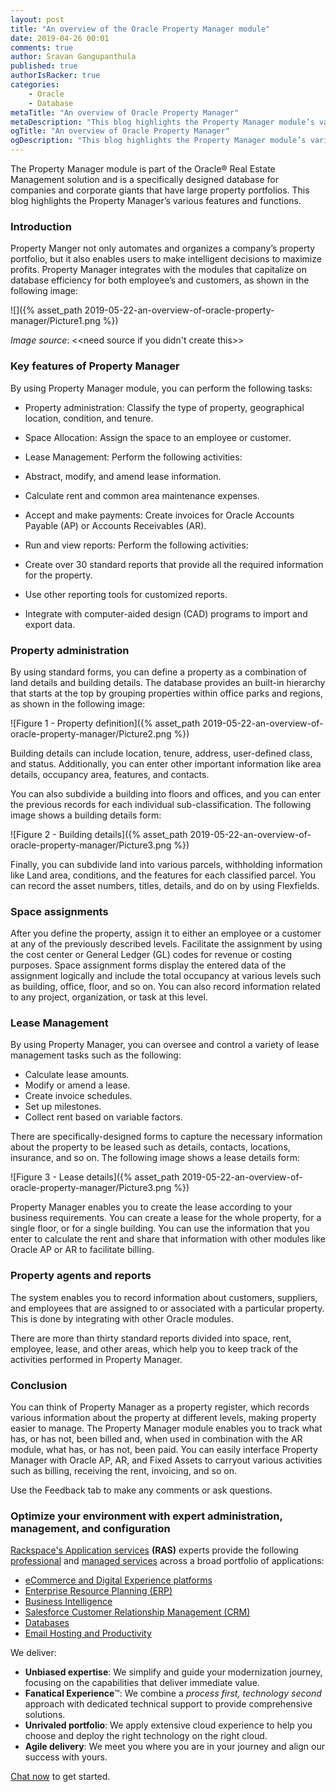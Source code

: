 ```yaml
---
layout: post
title: "An overview of the Oracle Property Manager module"
date: 2019-04-26 00:01
comments: true
author: Sravan Gangupanthula
published: true
authorIsRacker: true
categories:
    - Oracle
    - Database
metaTitle: "An overview of Oracle Property Manager"
metaDescription: "This blog highlights the Property Manager module’s various features and functions."
ogTitle: "An overview of Oracle Property Manager"
ogDescription: "This blog highlights the Property Manager module’s various features and functions."
---
```


The Property Manager module is part of the Oracle&reg; Real Estate Management
solution and is a specifically designed database for companies  and corporate
giants that have large property portfolios. This blog highlights the Property
Manager’s various features and functions.

<!-- more -->

### Introduction

Property Manger not only automates and organizes a company’s property
portfolio, but it also enables users to make intelligent decisions to
maximize profits. Property Manager integrates with the modules that capitalize
on database efficiency for both employee’s and customers, as shown in the
following image:


![]({% asset_path 2019-05-22-an-overview-of-oracle-property-manager/Picture1.png %})

*Image source*: <<need source if you didn't create this>>

### Key features of Property Manager

By using Property Manager module, you can perform the following tasks:

-	Property administration: Classify the type of property, geographical location,
   condition, and tenure.

-	Space Allocation: Assign the space to an employee or customer.

-	Lease Management: Perform the following activities:
   -	Abstract, modify, and amend lease information.
   -	Calculate rent and common area maintenance expenses.

-	Accept and make payments: Create invoices for Oracle Accounts Payable (AP) or
   Accounts Receivables (AR).

-	Run and view reports: Perform the following activities:
   -	Create over 30 standard reports that provide all the required information
      for the property.
   -	Use other reporting tools for customized reports.
   -	Integrate with computer-aided design (CAD) programs to import and export data.

### Property administration

By using standard forms, you can define a property as a combination of land
details and building details. The database provides an built-in hierarchy that
starts at the top by grouping properties within office parks and regions, as
shown in the following image:

![Figure 1 - Property definition]({% asset_path 2019-05-22-an-overview-of-oracle-property-manager/Picture2.png %})

Building details can include location, tenure, address, user-defined class, and
status. Additionally, you can enter other important information like area
details, occupancy area, features, and contacts.

You can also subdivide a building into floors and offices, and you can enter the
previous records for each individual sub-classification. The following image
shows a building details form:

![Figure 2 - Building details]({% asset_path 2019-05-22-an-overview-of-oracle-property-manager/Picture3.png %})

Finally, you can subdivide land into various parcels, withholding information
like Land area, conditions, and the features for each classified parcel. You
can record the asset numbers, titles, details, and do on by using Flexfields.

### Space assignments

After you define the property, assign it to either an employee or a customer at
any of the previously described levels. Facilitate the assignment by using the
cost center or General Ledger (GL) codes for revenue or costing purposes. Space
assignment forms display the entered data of the assignment logically and
include the total occupancy at various levels such as building, office, floor,
and so on. You can also record information related to any project, organization,
or task at this level.

### Lease Management

By using Property Manager, you can oversee and control a variety of lease
management tasks such as the following:

- Calculate lease amounts.
- Modify or amend a lease.
- Create invoice schedules.
- Set up milestones.
- Collect rent based on variable factors.

There are specifically-designed forms to capture the necessary information about
the property to be leased such as details, contacts, locations, insurance, and
so on. The following image shows a lease details form:

![Figure 3 - Lease details]({% asset_path 2019-05-22-an-overview-of-oracle-property-manager/Picture3.png %})

Property Manager enables you to create the lease according to your business
requirements. You can create a lease for the whole property, for a single floor,
or for a single building. You can use the information that you enter to
calculate the rent and share that information with other modules like Oracle
AP or AR to facilitate billing.

### Property agents and reports

The system enables you to record information about customers, suppliers, and
employees that are assigned to or associated with a particular property. This
is done by integrating with other Oracle modules.

There are more than thirty standard reports divided into space, rent, employee,
lease, and other areas, which help you to keep track of the activities performed
in Property Manager.

### Conclusion

You can think of Property Manager as a property register, which records various
information about the property at different levels, making property easier to
manage. The Property Manager module enables you to track what has, or has not,
been billed and, when used in combination with the AR module,
what has, or has not, been paid. You can easily interface Property Manager with
Oracle AP, AR, and Fixed Assets to carryout various activities such as billing,
receiving the rent, invoicing, and so on.

Use the Feedback tab to make any comments or ask questions.

### Optimize your environment with expert administration, management, and configuration

[Rackspace's Application services](https://www.rackspace.com/application-management/managed-services)
**(RAS)** experts provide the following [professional](https://www.rackspace.com/application-management/professional-services)
and
[managed services](https://www.rackspace.com/application-management/managed-services) across
a broad portfolio of applications:

- [eCommerce and Digital Experience platforms](https://www.rackspace.com/ecommerce-digital-experience)
- [Enterprise Resource Planning (ERP)](https://www.rackspace.com/erp)
- [Business Intelligence](https://www.rackspace.com/business-intelligence)
- [Salesforce Customer Relationship Management (CRM)](https://www.rackspace.com/salesforce-managed-services)
- [Databases](https://www.rackspace.com/dba-services)
- [Email Hosting and Productivity](https://www.rackspace.com/email-hosting)

We deliver:

- **Unbiased expertise**: We simplify and guide your modernization journey,
focusing on the capabilities that deliver immediate value.
- **Fanatical Experience**&trade;: We combine a *process first, technology second*
approach with dedicated technical support to provide comprehensive solutions.
- **Unrivaled portfolio**: We apply extensive cloud experience to help you
choose and deploy the right technology on the right cloud.
- **Agile delivery**: We meet you where you are in your journey and align
our success with yours.

[Chat now](https://www.rackspace.com/#chat) to get started.
